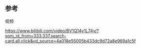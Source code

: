 

## 参考

视频

https://www.bilibili.com/video/BV1Q14y1L74y/?spm_id_from=333.337.search-card.all.click&vd_source=4a018e55005b433dc9d72a8e969a1c5f